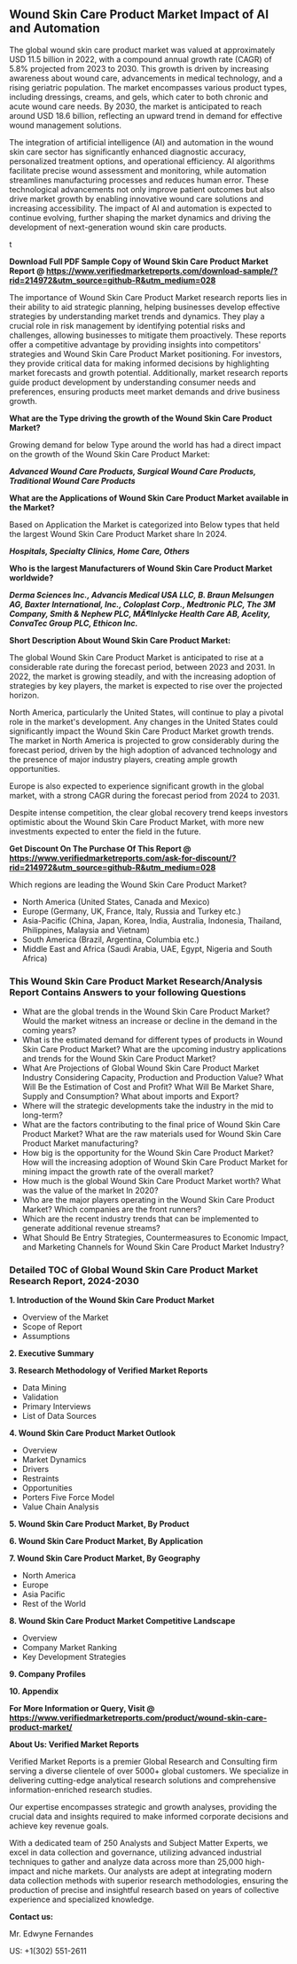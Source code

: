 <h2>Wound Skin Care Product Market Impact of AI and Automation</h2><p>The global wound skin care product market was valued at approximately USD 11.5 billion in 2022, with a compound annual growth rate (CAGR) of 5.8% projected from 2023 to 2030. This growth is driven by increasing awareness about wound care, advancements in medical technology, and a rising geriatric population. The market encompasses various product types, including dressings, creams, and gels, which cater to both chronic and acute wound care needs. By 2030, the market is anticipated to reach around USD 18.6 billion, reflecting an upward trend in demand for effective wound management solutions.</p><p>The integration of artificial intelligence (AI) and automation in the wound skin care sector has significantly enhanced diagnostic accuracy, personalized treatment options, and operational efficiency. AI algorithms facilitate precise wound assessment and monitoring, while automation streamlines manufacturing processes and reduces human error. These technological advancements not only improve patient outcomes but also drive market growth by enabling innovative wound care solutions and increasing accessibility. The impact of AI and automation is expected to continue evolving, further shaping the market dynamics and driving the development of next-generation wound skin care products.</p>t</p><p id="" class=""><strong>Download Full PDF Sample Copy of Wound Skin Care Product Market Report @ <a href="https://www.verifiedmarketreports.com/download-sample/?rid=214972&utm_source=github-R&utm_medium=028" target="_blank">https://www.verifiedmarketreports.com/download-sample/?rid=214972&utm_source=github-R&utm_medium=028</a></strong></p><p>The importance of&nbsp;Wound Skin Care Product Market research reports lies in their ability to aid strategic planning, helping businesses develop effective strategies by understanding market trends and dynamics. They play a crucial role in risk management by identifying potential risks and challenges, allowing businesses to mitigate them proactively. These reports offer a competitive advantage by providing insights into competitors' strategies and Wound Skin Care Product Market positioning. For investors, they provide critical data for making informed decisions by highlighting market forecasts and growth potential. Additionally, market research reports guide product development by understanding consumer needs and preferences, ensuring products meet market demands and drive business growth.</p><p><strong>What are the&nbsp;Type driving the growth of the Wound Skin Care Product Market?</strong></p><p id="" class="">Growing demand for below Type around the world has had a direct impact on the growth of the Wound Skin Care Product Market:</p><em><strong>Advanced Wound Care Products, Surgical Wound Care Products, Traditional Wound Care Products</strong></em></p><strong>What are the&nbsp;Applications&nbsp;of Wound Skin Care Product Market available in the Market?</strong></p><p id="" class="">Based on Application the Market is categorized into Below types that held the largest Wound Skin Care Product Market share In 2024.</p><em><strong>Hospitals, Specialty Clinics, Home Care, Others</strong></em></p><strong>Who is the largest Manufacturers of Wound Skin Care Product Market worldwide?</strong></p><p><em><strong>Derma Sciences Inc., Advancis Medical USA LLC, B. Braun Melsungen AG, Baxter International, Inc., Coloplast Corp., Medtronic PLC, The 3M Company, Smith & Nephew PLC, MÃ¶lnlycke Health Care AB, Acelity, ConvaTec Group PLC, Ethicon Inc.</strong></em></p><p id="" class=""><strong>Short Description About Wound Skin Care Product Market:</strong></p><p>The global Wound Skin Care Product Market is anticipated to rise at a considerable rate during the forecast period, between 2023 and 2031. In 2022, the market is growing steadily, and with the increasing adoption of strategies by key players, the market is expected to rise over the projected horizon.</p><p>North America, particularly the United States, will continue to play a pivotal role in the market's development. Any changes in the United States could significantly impact the Wound Skin Care Product Market growth trends. The market in North America is projected to grow considerably during the forecast period, driven by the high adoption of advanced technology and the presence of major industry players, creating ample growth opportunities.</p><p>Europe is also expected to experience significant growth in the global market, with a strong CAGR during the forecast period from 2024 to 2031.</p><p>Despite intense competition, the clear global recovery trend keeps investors optimistic about the Wound Skin Care Product Market, with more new investments expected to enter the field in the future.</p><p id="" class=""><strong>Get Discount On The Purchase Of This Report @ <a href="https://www.verifiedmarketreports.com/ask-for-discount/?rid=214972&utm_source=github-R&utm_medium=028" target="_blank">https://www.verifiedmarketreports.com/ask-for-discount/?rid=214972&utm_source=github-R&utm_medium=028</a></strong></p>Which regions are leading the Wound Skin Care Product Market?</p><ul><li>North America (United States, Canada and Mexico)</li><li>Europe (Germany, UK, France, Italy, Russia and Turkey etc.)</li><li>Asia-Pacific (China, Japan, Korea, India, Australia, Indonesia, Thailand, Philippines, Malaysia and Vietnam)</li><li>South America (Brazil, Argentina, Columbia etc.)</li><li>Middle East and Africa (Saudi Arabia, UAE, Egypt, Nigeria and South Africa)</li></ul><h3 id="" class="">This Wound Skin Care Product Market Research/Analysis Report Contains Answers to your following Questions</h3><ul><li>What are the global trends in the Wound Skin Care Product Market? Would the market witness an increase or decline in the demand in the coming years?</li><li>What is the estimated demand for different types of products in Wound Skin Care Product Market? What are the upcoming industry applications and trends for the Wound Skin Care Product Market?</li><li>What Are Projections of Global Wound Skin Care Product Market Industry Considering Capacity, Production and Production Value? What Will Be the Estimation of Cost and Profit? What Will Be Market Share, Supply and Consumption? What about imports and Export?</li><li>Where will the strategic developments take the industry in the mid to long-term?</li><li>What are the factors contributing to the final price of Wound Skin Care Product Market? What are the raw materials used for Wound Skin Care Product Market manufacturing?</li><li>How big is the opportunity for the Wound Skin Care Product Market? How will the increasing adoption of Wound Skin Care Product Market for mining impact the growth rate of the overall market?</li><li>How much is the global Wound Skin Care Product Market worth? What was the value of the market In 2020?</li><li>Who are the major players operating in the Wound Skin Care Product Market? Which companies are the front runners?</li><li>Which are the recent industry trends that can be implemented to generate additional revenue streams?</li><li>What Should Be Entry Strategies, Countermeasures to Economic Impact, and Marketing Channels for Wound Skin Care Product Market Industry?</li></ul><h3 id="" class="">Detailed TOC of Global Wound Skin Care Product Market Research Report, 2024-2030</h3><p id="" class=""><strong>1. Introduction of the Wound Skin Care Product Market</strong></p><ul><li>Overview of the Market</li><li>Scope of Report</li><li>Assumptions</li></ul><p id="" class=""><strong>2. Executive Summary</strong></p><p id="" class=""><strong>3. Research Methodology of Verified Market Reports</strong></p><ul><li>Data Mining</li><li>Validation</li><li>Primary Interviews</li><li>List of Data Sources</li></ul><p id="" class=""><strong>4. Wound Skin Care Product Market Outlook</strong></p><ul><li>Overview</li><li>Market Dynamics</li><li>Drivers</li><li>Restraints</li><li>Opportunities</li><li>Porters Five Force Model</li><li>Value Chain Analysis</li></ul><p id="" class=""><strong>5. Wound Skin Care Product Market, By Product</strong></p><p id="" class=""><strong>6. Wound Skin Care Product Market, By Application</strong></p><p id="" class=""><strong>7. Wound Skin Care Product Market, By Geography</strong></p><ul><li>North America</li><li>Europe</li><li>Asia Pacific</li><li>Rest of the World</li></ul><p id="" class=""><strong>8. Wound Skin Care Product Market Competitive Landscape</strong></p><ul><li>Overview</li><li>Company Market Ranking</li><li>Key Development Strategies</li></ul><p id="" class=""><strong>9. Company Profiles</strong></p><p id="" class=""><strong>10. Appendix</strong></p><p id="" class=""><strong>For More Information or Query, Visit @ <a href="https://www.verifiedmarketreports.com/product/wound-skin-care-product-market/" target="_blank">https://www.verifiedmarketreports.com/product/wound-skin-care-product-market/</a></strong></p><p id="" class=""><strong>About Us: Verified Market Reports</strong></p><p id="" class="">Verified Market Reports is a premier Global Research and Consulting firm serving a diverse clientele of over 5000+ global customers. We specialize in delivering cutting-edge analytical research solutions and comprehensive information-enriched research studies.</p><p id="" class="">Our expertise encompasses strategic and growth analyses, providing the crucial data and insights required to make informed corporate decisions and achieve key revenue goals.</p><p id="" class="">With a dedicated team of 250 Analysts and Subject Matter Experts, we excel in data collection and governance, utilizing advanced industrial techniques to gather and analyze data across more than 25,000 high-impact and niche markets. Our analysts are adept at integrating modern data collection methods with superior research methodologies, ensuring the production of precise and insightful research based on years of collective experience and specialized knowledge.</p><p id="" class=""><strong>Contact us:</strong></p><p id="" class="">Mr. Edwyne Fernandes</p><p id="" class="">US: +1(302) 551-2611</p>